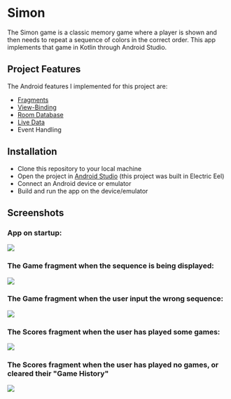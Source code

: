 # Simon
The Simon game is a classic memory game where a player is shown and then needs to repeat a 
sequence of colors in the correct order. This app implements that game in Kotlin through Android Studio.

## Project Features
The Android features I implemented for this project are:
- [Fragments](https://developer.android.com/guide/fragments)
- [View-Binding](https://developer.android.com/topic/libraries/view-binding)
- [Room Database](https://developer.android.com/training/data-storage/room/)
- [Live Data](https://developer.android.com/topic/libraries/architecture/livedata)
- Event Handling

## Installation
- Clone this repository to your local machine
- Open the project in [Android Studio](https://developer.android.com/studio) (this project was built in Electric Eel)
- Connect an Android device or emulator
- Build and run the app on the device/emulator

## Screenshots
### App on startup:
![](https://github.com/theZalmanian/Spring2023-CPW253-Simon/assets/103011701/8f24d250-37cb-494d-9bba-92b65056effe)

### The Game fragment when the sequence is being displayed:
![](https://github.com/theZalmanian/Spring2023-CPW253-Simon/assets/103011701/bf7403f2-e249-4f82-b9b4-9a57d9e63d0f)

### The Game fragment when the user input the wrong sequence:
![](https://github.com/theZalmanian/Spring2023-CPW253-Simon/assets/103011701/85a6483e-6a1f-48f6-af6a-4b1fc0e1b90c)

### The Scores fragment when the user has played some games:
![](https://github.com/theZalmanian/Spring2023-CPW253-Simon/assets/103011701/2ae6c6a3-7e06-4fbe-884b-9194425f1b53)

### The Scores fragment when the user has played no games, or cleared their "Game History"
![](https://github.com/theZalmanian/Spring2023-CPW253-Simon/assets/103011701/c77db385-9b8b-471f-a08d-6ceff0d36cb0)
